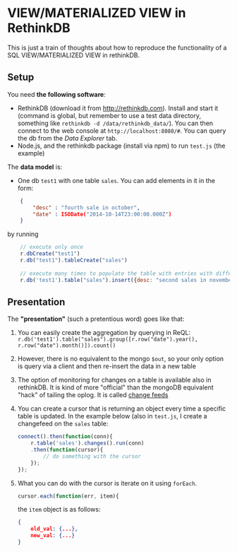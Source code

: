 # VIEW/MATERIALIZED VIEW in RethinkDB

This is just a train of thoughts about how to reproduce the functionality of a SQL VIEW/MATERIALIZED VIEW in rethinkDB.


## Setup

You need **the following software**:
- RethinkDB (download it from http://rethinkdb.com). Install and start it (command is global, but remember to use a test data directory, something like `rethinkdb -d /data/rethinkdb_data/`). You can then connect to the web console at `http://localhost:8080/#`. You can query the db from the _Data Explorer_ tab.
- Node.js, and the rethinkdb package (install via npm) to run `test.js` (the example)

The **data model** is:
- One db `test1` with one table `sales`.
  You can add elements in it in the form:
```json
    {
        "desc" : "fourth sale in october",
        "date" : ISODate("2014-10-14T23:00:00.000Z")
    }
```
  by running
```javascript
	// execute only once
	r.dbCreate("test1")
	r.db("test1").tableCreate("sales")
	
	// execute many times to populate the table with entries with different dates
	r.db('test1').table("sales").insert({desc: "second sales in november", date: r.time(2014, 11, 6, '+08:00')})
```

## Presentation
The **"presentation"** (such a pretentious word) goes like that:

1. You can easily create the aggregation by querying in ReQL: `r.db('test1').table("sales").group([r.row("date").year(), r.row("date").month()]).count()`

2. However, there is no equivalent to the mongo `$out`, so your only option is query via a client and then re-insert the data in a new table

3. The option of monitoring for changes on a table is available also in rethinkDB. It is kind of more "official" than the mongoDB equivalent "hack" of tailing the oplog. It is called [change feeds](http://rethinkdb.com/docs/changefeeds/javascript)

4. You can create a cursor that is returning an object every time a specific table is updated. In the example below (also in `test.js`, I create a changefeed on the `sales` table:

	```javascript
	connect().then(function(conn){
		r.table('sales').changes().run(conn)
		.then(function(cursor){
			// do something with the cursor
		});
	});
	```

5. What you can do with the cursor is iterate on it using `forEach`.
	```javascript
	cursor.each(function(err, item){

	```
	the `item` object is as follows:
	```json
	{
		old_val: {...},
		new_val: {...}	
	}

	```
